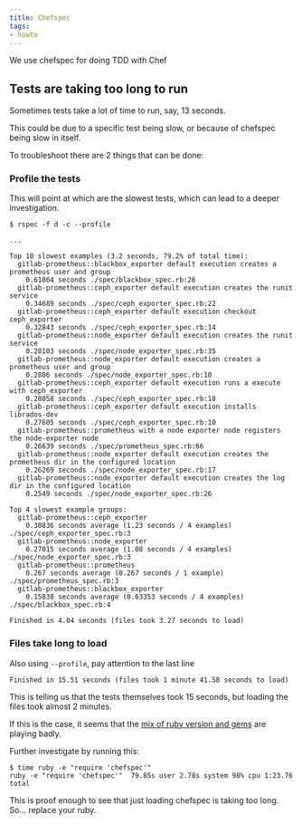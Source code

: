 ```yaml
---
title: Chefspec
tags:
- howto
---
```



We use chefspec for doing TDD with Chef

## Tests are taking too long to run

Sometimes tests take a lot of time to run, say, 13 seconds.

This could be due to a specific test being slow, or because of chefspec being slow in itself.

To troubleshoot there are 2 things that can be done:

### Profile the tests

This will point at which are the slowest tests, which can lead to a deeper investigation.

```
$ rspec -f d -c --profile

...

Top 10 slowest examples (3.2 seconds, 79.2% of total time):
  gitlab-prometheus::blackbox_exporter default execution creates a prometheus user and group
    0.61864 seconds ./spec/blackbox_spec.rb:26
  gitlab-prometheus::ceph_exporter default execution creates the runit service
    0.34689 seconds ./spec/ceph_exporter_spec.rb:22
  gitlab-prometheus::ceph_exporter default execution checkout ceph_exporter
    0.32843 seconds ./spec/ceph_exporter_spec.rb:14
  gitlab-prometheus::node_exporter default execution creates the runit service
    0.28103 seconds ./spec/node_exporter_spec.rb:35
  gitlab-prometheus::node_exporter default execution creates a prometheus user and group
    0.2806 seconds ./spec/node_exporter_spec.rb:10
  gitlab-prometheus::ceph_exporter default execution runs a execute with ceph_exporter
    0.28058 seconds ./spec/ceph_exporter_spec.rb:18
  gitlab-prometheus::ceph_exporter default execution installs librados-dev
    0.27605 seconds ./spec/ceph_exporter_spec.rb:10
  gitlab-prometheus::prometheus with a node exporter node registers the node-exporter node
    0.26639 seconds ./spec/prometheus_spec.rb:66
  gitlab-prometheus::node_exporter default execution creates the prometheus dir in the configured location
    0.26269 seconds ./spec/node_exporter_spec.rb:17
  gitlab-prometheus::node_exporter default execution creates the log dir in the configured location
    0.2549 seconds ./spec/node_exporter_spec.rb:26

Top 4 slowest example groups:
  gitlab-prometheus::ceph_exporter
    0.30836 seconds average (1.23 seconds / 4 examples) ./spec/ceph_exporter_spec.rb:3
  gitlab-prometheus::node_exporter
    0.27015 seconds average (1.08 seconds / 4 examples) ./spec/node_exporter_spec.rb:3
  gitlab-prometheus::prometheus
    0.267 seconds average (0.267 seconds / 1 example) ./spec/prometheus_spec.rb:3
  gitlab-prometheus::blackbox_exporter
    0.15838 seconds average (0.63353 seconds / 4 examples) ./spec/blackbox_spec.rb:4

Finished in 4.04 seconds (files took 3.27 seconds to load)
```

### Files take long to load

Also using `--profile`, pay attention to the last line

```
Finished in 15.51 seconds (files took 1 minute 41.58 seconds to load)
```

This is telling us that the tests themselves took 15 seconds, but loading the files took almost 2 minutes.

If this is the case, it seems that the [mix of ruby version and gems](https://github.com/sethvargo/chefspec/issues/492) are playing badly.

Further investigate by running this:

```
$ time ruby -e "require 'chefspec'"
ruby -e "require 'chefspec'"  79.85s user 2.78s system 98% cpu 1:23.76 total
```

This is proof enough to see that just loading chefspec is taking too long. So... replace your ruby.
